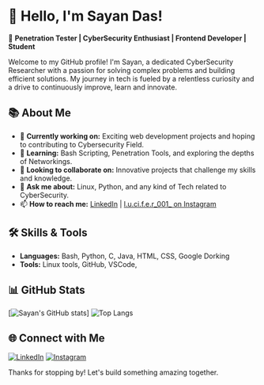 # 👋 Hello, I'm Sayan Das!

🌟 **Penetration Tester | CyberSecurity Enthusiast | Frontend Developer | Student**

Welcome to my GitHub profile! I'm Sayan, a dedicated CyberSecurity Researcher with a passion for solving complex problems and building efficient solutions. My journey in tech is fueled by a relentless curiosity and a drive to continuously improve, learn and innovate.

## 📚 About Me

- 🔭 **Currently working on:** Exciting web development projects and hoping to contributing to Cybersecurity Field.
- 🌱 **Learning:** Bash Scripting, Penetration Tools, and exploring the depths of Networkings.
- 👯 **Looking to collaborate on:** Innovative projects that challenge my skills and knowledge.
- 💬 **Ask me about:** Linux, Python, and any kind of Tech related to CyberSecurity.
- 📫 **How to reach me:**  [LinkedIn](https://www.linkedin.com/in/sayan-das-05a255316/) | [l.u.ci.f.e.r_001_ on Instagram](https://www.instagram.com/l.u.c.i.f.e.r_001_/)


## 🛠️ Skills & Tools

- **Languages:** Bash, Python, C, Java, HTML, CSS, Google Dorking
- **Tools:** Linux tools, GitHub, VSCode,

## 📊 GitHub Stats

[![Sayan's GitHub stats](https://github-readme-stats.vercel.app/api?username=Sayan-Official-001&show_icons=true&theme=radical)]
![Top Langs](https://github-readme-stats.vercel.app/api/top-langs/?username=Sayan-Official-001&layout=compact&theme=radical)

## 🌐 Connect with Me

[![LinkedIn](https://img.shields.io/badge/LinkedIn-%230077B5.svg?&style=for-the-badge&logo=linkedin&logoColor=white)](https://www.linkedin.com/in/sayan-das-05a255316/)
[![Instagram](https://img.shields.io/badge/Instagram-%23E4405F.svg?&style=for-the-badge&logo=instagram&logoColor=white)](https://www.instagram.com/l.u.c.i.f.e.r_001_/)


Thanks for stopping by! Let's build something amazing together.
